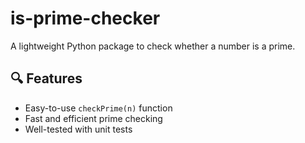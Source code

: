 # is-prime-checker

A lightweight Python package to check whether a number is a prime.

## 🔍 Features

- Easy-to-use `checkPrime(n)` function
- Fast and efficient prime checking
- Well-tested with unit tests

